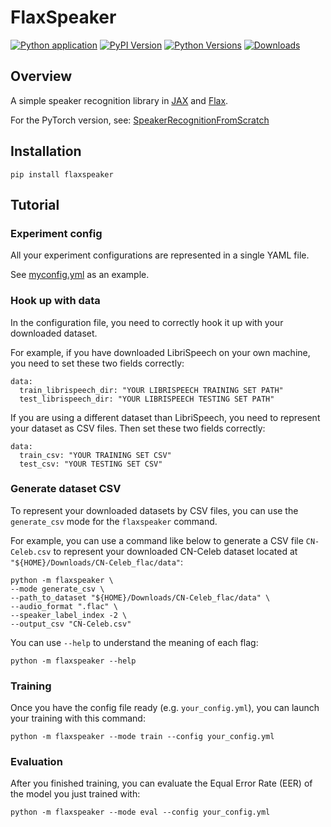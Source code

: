 # FlaxSpeaker

 [![Python application](https://github.com/wq2012/FlaxSpeaker/actions/workflows/python-app.yml/badge.svg)](https://github.com/wq2012/FlaxSpeaker/actions/workflows/python-app.yml) [![PyPI Version](https://img.shields.io/pypi/v/flaxspeaker.svg)](https://pypi.python.org/pypi/flaxspeaker) [![Python Versions](https://img.shields.io/pypi/pyversions/flaxspeaker.svg)](https://pypi.org/project/flaxspeaker) [![Downloads](https://static.pepy.tech/badge/flaxspeaker)](https://pepy.tech/project/flaxspeaker)


## Overview

 A simple speaker recognition library in [JAX](https://jax.readthedocs.io) and [Flax](https://flax.readthedocs.io).

 For the PyTorch version, see: [SpeakerRecognitionFromScratch](https://github.com/wq2012/SpeakerRecognitionFromScratch)

## Installation

```
pip install flaxspeaker
```

## Tutorial

### Experiment config

All your experiment configurations are represented in a single YAML file.

See [myconfig.yml](myconfig.yml) as an example.

### Hook up with data

In the configuration file, you need to correctly hook it up with your
downloaded dataset.

For example, if you have downloaded LibriSpeech on your own machine, you need
to set these two fields correctly:

```
data:
  train_librispeech_dir: "YOUR LIBRISPEECH TRAINING SET PATH"
  test_librispeech_dir: "YOUR LIBRISPEECH TESTING SET PATH"
```

If you are using a different dataset than LibriSpeech, you need to represent
your dataset as CSV files. Then set these two fields correctly:

```
data:
  train_csv: "YOUR TRAINING SET CSV"
  test_csv: "YOUR TESTING SET CSV"
```

### Generate dataset CSV

To represent your downloaded datasets by CSV files, you can use the
`generate_csv` mode for the `flaxspeaker` command.

For example, you can use a command like below to
generate a CSV file `CN-Celeb.csv` to represent your downloaded CN-Celeb
dataset located at `"${HOME}/Downloads/CN-Celeb_flac/data"`:

```
python -m flaxspeaker \
--mode generate_csv \
--path_to_dataset "${HOME}/Downloads/CN-Celeb_flac/data" \
--audio_format ".flac" \
--speaker_label_index -2 \
--output_csv "CN-Celeb.csv"
```

You can use `--help` to understand the meaning of each flag:

```
python -m flaxspeaker --help
```

### Training

Once you have the config file ready (e.g. `your_config.yml`), you can launch
your training with this command:

```
python -m flaxspeaker --mode train --config your_config.yml
```

### Evaluation

After you finished training, you can evaluate the Equal Error Rate (EER) of
the model you just trained with:

```
python -m flaxspeaker --mode eval --config your_config.yml
```
